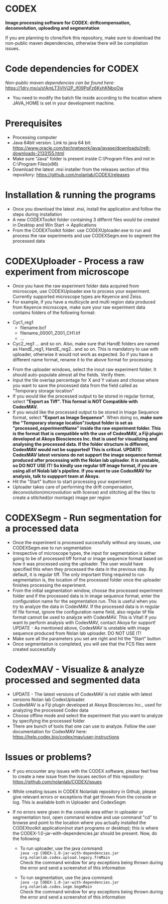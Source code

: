 # CODEX

**Image processing software for CODEX: driftcompensation, deconvolution, uploading and segmentation**

If you are planning to clone/fork this repository, make sure to download the non-public maven dependencies, otherwise there will be compilation issues.

# Code dependencies for CODEX
*Non-public maven dependencies can be found here:* https://1drv.ms/u/s!AmLT3VlVj2P_lf09PpFz6KxhKNboOw
* You need to modify the batch file inside according to the location where JAVA_HOME is set in your development machine. 

# Prerequisites
* Processing computer
* Java 64bit version. Link to java 64 bit: https://www.oracle.com/technetwork/java/javase/downloads/jre8-downloads-2133155.html
* Make sure "Java" folder is present inside C:\Program Files and not in C:\Program Files(x86)
* Download the latest .msi installer from the releases section of this repository: https://github.com/nolanlab/CODEX/releases

# Installation & running the programs
* Once you download the latest .msi, install the application and follow the steps during installation
* A new CODEXToolkit folder containing 3 differnt files would be created in Desktop and Win Start -> Applications
* From the CODEXToolkit folder: use CODEXUploader.exe to run and process the raw experiments and use CODEXSegm.exe to segment the processed data

# CODEXUploader - Process a raw experiment from microscope
* Once you have the raw experiment folder data acquired from microscope, use CODEXUploader.exe to process your experiment. Currently supported microscope types are Keyence and Zeiss.
* For example, if you have a multicycle and multi region data produced from Keyence microscope, make sure your raw experiment data contains folders of the following format:
 - Cyc1_reg1
   - filename.bcf
   - filename_00001_Z001_CH1.tif
   - ...
 - Cyc2_reg1
 ...
and so on. Also, make sure that HandE folders are named as HandE_reg1, HandE_reg2.. and so on. This is mandatory to use with uploader, otherwise it would not work as expected. So if you have a different name format, rename it to the above format for processing
* From the uploader windows, select the inout raw experiment folder. It should auto-populate almost all the fields. Verify them.
* Input the tile overlap percentage for X and Y values and choose where you want to save the processed data from the field called as "Temporary storage location"
* If you would like the processed output to be stored in regular format, select **"Export as Tiff". This format is NOT Compatible with CodexMAV.**
* If you would like the processed output to be stored in Image Sequence format, select **"Export as Image Sequence"**. When doing so, **make sure the "Temporary storage location"/output folder is set as "processed_experimentName" inside the raw experiment folder. This is the format that is compatible with the use of CodexMAV, a Fiji plugin developed at Akoya Biosciences Inc. that is used for visualizing and analysing the processed data. If the folder structure is different, CodexMAV would not be supported! This is critical. UPDATE: CodexMAV latest versions do not support the image sequence format produced after processing with the Nolan lab uploader. It is unstable, so DO NOT USE IT! So kindly use regular tiff image format, if you are using all of Nolab lab's pipeline. If you want to use CodexMAV for analysis, talk to suppport team at Akoya.**
* Hit the "Start" button to start processing your experiment
* Uploader takes care of performing the drift compensation, deconvolution(microvolution with license) and stitching all the tiles to create a stitched(or montage) image per region

# CODEXSegm - Run segmentation for a processed data
* Once the experiment is processed successfully without any issues, use CODEXSegm.exe to run segmentation 
* Irrespective of microscope types, the input for segmentation is either going to be of processed tiff format or image sequence format based on how it was processed using the uploader. The user would have specified this when they processed the data in the previous step. By default, it is regular tiff. The only important thing required to run segmentation is, the location of the processed folder once the uploader finishes processing the experiment.
* From the initial segmentation window, choose the processed experiment folder and if the processed data is in image sequence format, enter the configuration name for the segmentation run. This is useful when you try to analyze the data in CodexMAV. If the processed data is in regular tif file format, ignore the configuration name field, also regular tif file format cannot be used to analyze with CodexMAV. This is Vital! If you want to perform analysis with CodexMAV, contact Akoya for support! 
UPDATE - As mentioned above, CodexMAV is unstable with image sequence produced from Nolan lab uploader. DO NOT USE IT!
* Make sure all the parameters you set are right and hit the "Start" button
* Once segmentation is completed, you will see that the FCS files were created successfully

# CodexMAV - Visualize & analyze processed and segmented data
* UPDATE - The latest versions of CodexMAV is not stable with latest versions Nolan lab CodexUploader. 
* CodexMAV is a Fiji plugin developed at Akoya Biosciences Inc., used for analyzing the processed Codex data
* Choose offline mode and select the experiment that you want to analyze by specifying the processed folder
* There are bunch of tools that one can use to analyze. Follow the user documentation for CodexMAV here: https://help.codex.bio/codex/mav/user-instructions

# Issues or problems?
* If you encounter any issues with the CODEX software, please feel free to create a new issue from the issues section of this repository: https://github.com/nolanlab/CODEX/issues
* While creating issues in CODEX Nolanlab repository in Github, please give relevant errors or exceptions that get thrown from the console or log. This is available both in Uploader and CodexSegm
* If no errors were given in the console area either in uploader or segmentation tool, open command window and use command "cd" to browse and point to the location where you actually installed the CODEXtoolkit application(not start programs or desktop); this is where the CODEX-1.0-jar-with-dependencies.jar should be present. Now, do the following:

  * To run uploader, use the java command:                                                                                                
  `java -cp CODEX-1.0-jar-with-dependencies.jar org.nolanlab.codex.upload.legacy.frmMain`                                                        
  Check the command window for any exceptions being thrown during the error and send a screenshot of this information
     
  * To run segmentation, use the java command:                                                                                            
  `java -cp CODEX-1.0-jar-with-dependencies.jar org.nolanlab.codex.segm.SegmMain`                                                        
  Check the command window for any exceptions being thrown during the error and send a screenshot of this information










